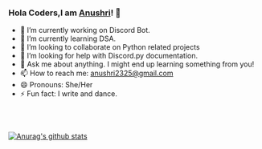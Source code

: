 ### Hola Coders,I am [Anushri](https://www.linkedin.com/in/anushri-jain23/)! 👋

- 🔭 I’m currently working on Discord Bot.
- 🌱 I’m currently learning DSA.
- 👯 I’m looking to collaborate on Python related projects
- 🤔 I’m looking for help with Discord.py documentation.
- 💬 Ask me about anything. I might end up learning something from you!
- 📫 How to reach me: anushri2325@gmail.com
- 😄 Pronouns: She/Her
- ⚡ Fun fact: I write and dance.
<br>
<br>

[![Anurag's github stats](https://github-readme-stats.vercel.app/api?username=anushri2325&theme=algolia)](https://github.com/anuraghazra/github-readme-stats)
